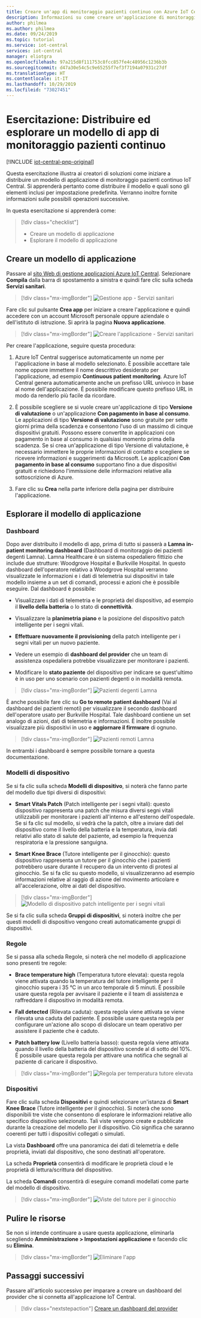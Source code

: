 ```yaml
---
title: Creare un'app di monitoraggio pazienti continuo con Azure IoT Central | Microsoft Docs
description: Informazioni su come creare un'applicazione di monitoraggio pazienti continuo usando i modelli di applicazione di Azure IoT Central.
author: philmea
ms.author: philmea
ms.date: 09/24/2019
ms.topic: tutorial
ms.service: iot-central
services: iot-central
manager: eliotgra
ms.openlocfilehash: 97a215d8f111753c8fcc857fe4c48956c1236b3b
ms.sourcegitcommit: d47a30e54c5c9e65255f7ef3f7194a07931c27df
ms.translationtype: HT
ms.contentlocale: it-IT
ms.lasthandoff: 10/29/2019
ms.locfileid: "73027451"
---
```

# <a name="tutorial-deploy-and-walkthrough-a-continuous-patient-monitoring-app-template"></a>Esercitazione: Distribuire ed esplorare un modello di app di monitoraggio pazienti continuo

[!INCLUDE [iot-central-pnp-original](../../../includes/iot-central-pnp-original-note.md)]

Questa esercitazione illustra ai creatori di soluzioni come iniziare a distribuire un modello di applicazione di monitoraggio pazienti continuo IoT Central. Si apprenderà pertanto come distribuire il modello e quali sono gli elementi inclusi per impostazione predefinita. Verranno inoltre fornite informazioni sulle possibili operazioni successive.

In questa esercitazione si apprenderà come:

> [!div class="checklist"]
> * Creare un modello di applicazione
> * Esplorare il modello di applicazione

## <a name="create-an-application-template"></a>Creare un modello di applicazione

Passare al [sito Web di gestione applicazioni Azure IoT Central](https://apps.azureiotcentral.com/). Selezionare **Compila** dalla barra di spostamento a sinistra e quindi fare clic sulla scheda **Servizi sanitari**. 

>[!div class="mx-imgBorder"] 
>![Gestione app - Servizi sanitari](media/app-manager-health.png)

Fare clic sul pulsante **Crea app** per iniziare a creare l'applicazione e quindi accedere con un account Microsoft personale oppure aziendale o dell'istituto di istruzione. Si aprirà la pagina **Nuova applicazione**.

>[!div class="mx-imgBorder"] 
>![Creare l'applicazione - Servizi sanitari](media/app-manager-health-create.png)

Per creare l'applicazione, seguire questa procedura:

1. Azure IoT Central suggerisce automaticamente un nome per l'applicazione in base al modello selezionato. È possibile accettare tale nome oppure immettere il nome descrittivo desiderato per l'applicazione, ad esempio **Continuous patient monitoring**. Azure IoT Central genera automaticamente anche un prefisso URL univoco in base al nome dell'applicazione. È possibile modificare questo prefisso URL in modo da renderlo più facile da ricordare.

2. È possibile scegliere se si vuole creare un'applicazione di tipo **Versione di valutazione** o un'applicazione **Con pagamento in base al consumo**. Le applicazioni di tipo **Versione di valutazione** sono gratuite per sette giorni prima della scadenza e consentono l'uso di un massimo di cinque dispositivi gratuiti. Possono essere convertite in applicazioni con pagamento in base al consumo in qualsiasi momento prima della scadenza. Se si crea un'applicazione di tipo Versione di valutazione, è necessario immettere le proprie informazioni di contatto e scegliere se ricevere informazioni e suggerimenti da Microsoft. Le applicazioni **Con pagamento in base al consumo** supportano fino a due dispositivi gratuiti e richiedono l'immissione delle informazioni relative alla sottoscrizione di Azure.

3. Fare clic su **Crea** nella parte inferiore della pagina per distribuire l'applicazione.

## <a name="walk-through-the-application-template"></a>Esplorare il modello di applicazione

### <a name="dashboards"></a>Dashboard

Dopo aver distribuito il modello di app, prima di tutto si passerà a **Lamna in-patient monitoring dashboard** (Dashboard di monitoraggio dei pazienti degenti Lamna). Lamna Healthcare è un sistema ospedaliero fittizio che include due strutture: Woodgrove Hospital e Burkville Hospital. In questo dashboard dell'operatore relativo a Woodgrove Hospital verranno visualizzate le informazioni e i dati di telemetria sui dispositivi in tale modello insieme a un set di comandi, processi e azioni che è possibile eseguire. Dal dashboard è possibile:

* Visualizzare i dati di telemetria e le proprietà del dispositivo, ad esempio il **livello della batteria** o lo stato di **connettività**.

* Visualizzare la **planimetria piano** e la posizione del dispositivo patch intelligente per i segni vitali.

* **Effettuare nuovamente il provisioning** della patch intelligente per i segni vitali per un nuovo paziente.

* Vedere un esempio di **dashboard del provider** che un team di assistenza ospedaliera potrebbe visualizzare per monitorare i pazienti.

* Modificare lo **stato paziente** del dispositivo per indicare se quest'ultimo è in uso per uno scenario con pazienti degenti o in modalità remota.

>[!div class="mx-imgBorder"] 
>![Pazienti degenti Lamna](media/lamna-in-patient.png)

È anche possibile fare clic su **Go to remote patient dashboard** (Vai al dashboard dei pazienti remoti) per visualizzare il secondo dashboard dell'operatore usato per Burkville Hospital. Tale dashboard contiene un set analogo di azioni, dati di telemetria e informazioni. È inoltre possibile visualizzare più dispositivi in uso e **aggiornare il firmware** di ognuno.

>[!div class="mx-imgBorder"] 
>![Pazienti remoti Lamna](media/lamna-remote.png)

In entrambi i dashboard è sempre possibile tornare a questa documentazione.

### <a name="device-templates"></a>Modelli di dispositivo

Se si fa clic sulla scheda **Modelli di dispositivo**, si noterà che fanno parte del modello due tipi diversi di dispositivi:

* **Smart Vitals Patch** (Patch intelligente per i segni vitali): questo dispositivo rappresenta una patch che misura diversi segni vitali utilizzabili per monitorare i pazienti all'interno e all'esterno dell'ospedale. Se si fa clic sul modello, si vedrà che la patch, oltre a inviare dati del dispositivo come il livello della batteria e la temperatura, invia dati relativi allo stato di salute del paziente, ad esempio la frequenza respiratoria e la pressione sanguigna.

* **Smart Knee Brace** (Tutore intelligente per il ginocchio): questo dispositivo rappresenta un tutore per il ginocchio che i pazienti potrebbero usare durante il recupero da un intervento di protesi al ginocchio. Se si fa clic su questo modello, si visualizzeranno ad esempio informazioni relative al raggio di azione del movimento articolare e all'accelerazione, oltre ai dati del dispositivo.

>[!div class="mx-imgBorder"] 
>![Modello di dispositivo patch intelligente per i segni vitali](media/smart-vitals-device-template.png)

Se si fa clic sulla scheda **Gruppi di dispositivi**, si noterà inoltre che per questi modelli di dispositivo vengono creati automaticamente gruppi di dispositivi.

### <a name="rules"></a>Regole

Se si passa alla scheda Regole, si noterà che nel modello di applicazione sono presenti tre regole:

* **Brace temperature high** (Temperatura tutore elevata): questa regola viene attivata quando la temperatura del tutore intelligente per il ginocchio supera i 35 &deg;C in un arco temporale di 5 minuti. È possibile usare questa regola per avvisare il paziente e il team di assistenza e raffreddare il dispositivo in modalità remota.

* **Fall detected** (Rilevata caduta): questa regola viene attivata se viene rilevata una caduta del paziente. È possibile usare questa regola per configurare un'azione allo scopo di dislocare un team operativo per assistere il paziente che è caduto.

* **Patch battery low** (Livello batteria basso): questa regola viene attivata quando il livello della batteria del dispositivo scende al di sotto del 10%. È possibile usare questa regola per attivare una notifica che segnali al paziente di caricare il dispositivo.

>[!div class="mx-imgBorder"] 
>![Regola per temperatura tutore elevata](media/brace-temp-rule.png)

### <a name="devices"></a>Dispositivi

Fare clic sulla scheda **Dispositivi** e quindi selezionare un'istanza di **Smart Knee Brace** (Tutore intelligente per il ginocchio). Si noterà che sono disponibili tre viste che consentono di esplorare le informazioni relative allo specifico dispositivo selezionato. Tali viste vengono create e pubblicate durante la creazione del modello per il dispositivo. Ciò significa che saranno coerenti per tutti i dispositivi collegati o simulati.

La vista **Dashboard** offre una panoramica dei dati di telemetria e delle proprietà, inviati dal dispositivo, che sono destinati all'operatore.

La scheda **Proprietà** consentirà di modificare le proprietà cloud e le proprietà di lettura/scrittura del dispositivo.

La scheda **Comandi** consentirà di eseguire comandi modellati come parte del modello di dispositivo.

>[!div class="mx-imgBorder"] 
>![Viste del tutore per il ginocchio](media/knee-brace-dashboard.png)

## <a name="clean-up-resources"></a>Pulire le risorse

Se non si intende continuare a usare questa applicazione, eliminarla scegliendo **Amministrazione > Impostazioni applicazione** e facendo clic su **Elimina**.

>[!div class="mx-imgBorder"] 
>![Eliminare l'app](media/admin-delete.png)

## <a name="next-steps"></a>Passaggi successivi

Passare all'articolo successivo per imparare a creare un dashboard del provider che si connetta all'applicazione IoT Central.

> [!div class="nextstepaction"]
> [Creare un dashboard del provider](howto-health-data-triage.md)
